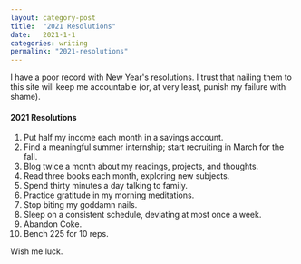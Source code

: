 ```yaml
---
layout: category-post
title:  "2021 Resolutions"
date:   2021-1-1
categories: writing
permalink: "2021-resolutions"
---
```


I have a poor record with New Year's resolutions. I trust that nailing them to this site will keep me accountable (or, at very least, punish my failure with shame).

#### 2021 Resolutions

1. Put half my income each month in a savings account.
2. Find a meaningful summer internship; start recruiting in March for the fall.
3. Blog twice a month about my readings, projects, and thoughts.
4. Read three books each month, exploring new subjects.
5. Spend thirty minutes a day talking to family.
6. Practice gratitude in my morning meditations.
7. Stop biting my goddamn nails.
8. Sleep on a consistent schedule, deviating at most once a week.
10. Abandon Coke.
10. Bench 225 for 10 reps.

Wish me luck.